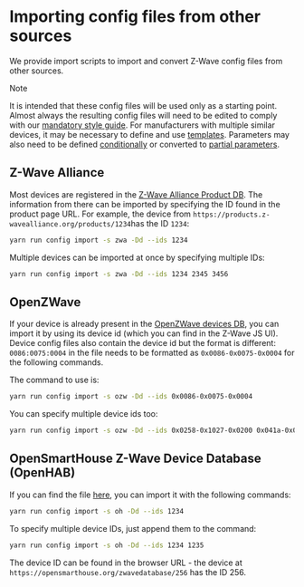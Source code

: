 # Importing config files from other sources

We provide import scripts to import and convert Z-Wave config files from other sources.

> [!NOTE]
> It is intended that these config files will be used only as a starting point. Almost always the resulting config files will need to be edited to comply with our [mandatory style guide](style-guide.md). For manufacturers with multiple similar devices, it may be necessary to define and use [templates](using-templates.md). Parameters may also need to be defined [conditionally](conditional-parameters.md) or converted to [partial parameters](config-files/partial-parameters.md).

## Z-Wave Alliance

Most devices are registered in the [Z-Wave Alliance Product DB](https://products.z-wavealliance.org/products). The information from there can be imported by specifying the ID found in the product page URL. For example, the device from `https://products.z-wavealliance.org/products/1234`has the ID `1234`:

```bash
yarn run config import -s zwa -Dd --ids 1234
```

Multiple devices can be imported at once by specifying multiple IDs:

```bash
yarn run config import -s zwa -Dd --ids 1234 2345 3456
```

## OpenZWave

If your device is already present in the [OpenZWave devices DB](https://github.com/OpenZWave/open-zwave/tree/master/config), you can import it by using its device id (which you can find in the Z-Wave JS UI). Device config files also contain the device id but the format is different: `0086:0075:0004` in the file needs to be formatted as `0x0086-0x0075-0x0004` for the following commands.

The command to use is:

```bash
yarn run config import -s ozw -Dd --ids 0x0086-0x0075-0x0004
```

You can specify multiple device ids too:

```bash
yarn run config import -s ozw -Dd --ids 0x0258-0x1027-0x0200 0x041a-0x0008-0x0200
```

## OpenSmartHouse Z-Wave Device Database (OpenHAB)

If you can find the file [here](https://opensmarthouse.org/zwavedatabase/), you can import it with the following commands:

```bash
yarn run config import -s oh -Dd --ids 1234
```

To specify multiple device IDs, just append them to the command:

```bash
yarn run config import -s oh -Dd --ids 1234 1235
```

The device ID can be found in the browser URL - the device at `https://opensmarthouse.org/zwavedatabase/256` has the ID 256.

